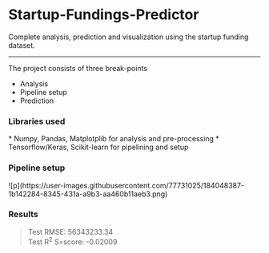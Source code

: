 <h1> Startup-Fundings-Predictor </h1>
Complete analysis, prediction and visualization using the startup funding dataset.

---
The project consists of three break-points
* Analysis
* Pipeline setup
* Prediction

<h3> Libraries used </h3>
* Numpy, Pandas, Matplotplib for analysis and pre-processing
* Tensorflow/Keras, Scikit-learn for pipelining and setup
 
 <h3> Pipeline setup </h3>
![p](https://user-images.githubusercontent.com/77731025/184048387-1b142284-8345-431a-a9b3-aa460b11aeb3.png)

 
 <h3> Results </h3>
 
> Test RMSE: 56343233.34 <br/>
> Test R<sup>2</sup> S=score: -0.02009
 

